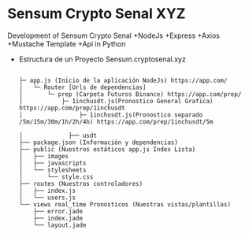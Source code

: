 # Sensum Crypto Senal XYZ
Development of Sensum Crypto Senal 
+NodeJs 
+Express
+Axios
+Mustache Template 
+Api in Python 



- Estructura de un Proyecto Sensum.cryptosenal.xyz
  ```

  ├─ app.js (Inicio de la aplicación NodeJs) https://app.com/
  │   └─ Router [Urls de dependencias]
  │       └─ prep (Carpeta Futuros Binance) https://app.com/prep/
  │           ├─ 1inchusdt.js(Pronostico General Grafica) https://app.com/prep/1inchusdt
  │                ├─ 1inchusdt.js(Pronostico separado /5m/15m/30m/1h/2h/4h) https://app.com/prep/1inchusdt/5m
  
  │             ├── usdt
  ├── package.json (Información y dependencias)
  ├── public (Nuestros estáticos app.js Index Lista)
  │   ├── images
  │   ├── javascripts
  │   └── stylesheets
  │       └── style.css
  ├── routes (Nuestros controladores)
  │   ├── index.js
  │   └── users.js
  └── views real_time Pronosticos (Nuestras vistas/plantillas)
      ├── error.jade
      ├── index.jade
      └── layout.jade
  ```
